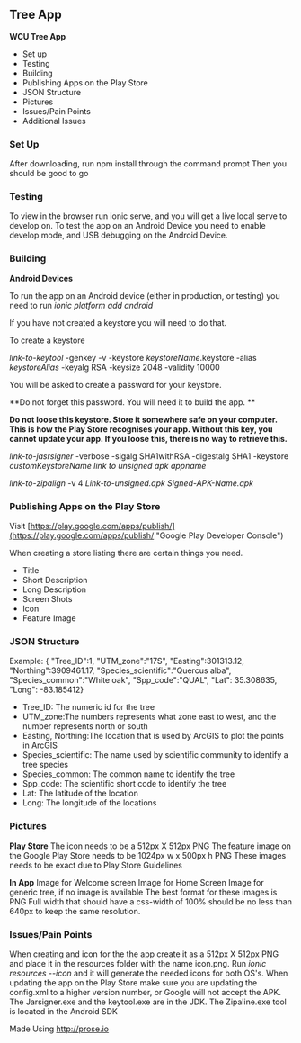 ## Tree App
**WCU Tree App**
- Set up
- Testing
- Building
- Publishing Apps on the Play Store
- JSON Structure
- Pictures
- Issues/Pain Points
- Additional Issues

### Set Up
After downloading, run npm install through the command prompt
Then you should be good to go

### Testing
To view in the browser run ionic serve, and you will get a live local serve to develop on. 
To test the app on an Android Device you need to enable develop mode, and USB debugging on the Android Device. 

### Building 
**Android Devices**

To run the app on an Android device (either in production, or testing) you need to run _ionic platform add android_

If you have not created a keystore you will need to do that. 

To create a keystore

_link-to-keytool_ -genkey -v -keystore _keystoreName_.keystore -alias _keystoreAlias_ -keyalg RSA -keysize 2048 -validity 10000

You will be asked to create a password for your keystore.

**Do not forget this password. You will need it to build the app. **

**Do not loose this keystore. Store it somewhere safe on your computer. This is how the Play Store recognises your app. Without this key, you cannot update your app. If you loose this, there is no way to retrieve this.**

_link-to-jasrsigner_ -verbose -sigalg SHA1withRSA -digestalg SHA1 -keystore _customKeystoreName_  _link to unsigned apk_  _appname_

_link-to-zipalign_ -v 4 _Link-to-unsigned.apk_ _Signed-APK-Name.apk_

### Publishing Apps on the Play Store
Visit [https://play.google.com/apps/publish/](https://play.google.com/apps/publish/ "Google Play Developer Console") 

When creating a store listing there are certain things you need. 
- Title
- Short Description
- Long Description 
- Screen Shots
- Icon 
- Feature Image


### JSON Structure
Example: { "Tree_ID":1, "UTM_zone":"17S", "Easting":301313.12, "Northing":3909461.17, "Species_scientific":"Quercus alba", "Species_common":"White oak", "Spp_code":"QUAL", "Lat": 35.308635, "Long": -83.185412}

- Tree_ID: The numeric id for the tree
- UTM_zone:The numbers represents what zone east to west, and the number represents north or south
- Easting, Northing:The location that is used by ArcGIS to plot the points in ArcGIS
- Species_scientific: The name used by scientific community to identify a tree species
- Species_common: The common name to identify the tree
- Spp_code: The scientific short code to identify the tree 
- Lat: The latitude of the location
- Long: The longitude of the locations

### Pictures

**Play Store**
The icon needs to be a 512px X 512px PNG
The feature image on the Google Play Store needs to be 1024px w x 500px h PNG
These images needs to be exact due to Play Store Guidelines

**In App**
Image for Welcome screen
Image for Home Screen
Image for generic tree, if no image is available
The best format for these images is PNG
Full width that should have a css-width of 100% should be no less than 640px to keep the same resolution. 

### Issues/Pain Points
When creating and icon for the the app create it as a 512px X 512px PNG and place it in the resources folder with the name icon.png. Run _ionic resources --icon_ and it will generate the needed icons for both OS's. 
When updating the app on the Play Store make sure you are updating the config.xml to a higher version number, or Google will not accept the APK. 
The Jarsigner.exe and the keytool.exe are in the JDK. 
The Zipaline.exe tool is located in the Android SDK


Made Using http://prose.io
